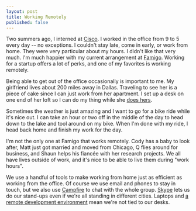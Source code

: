 ```yaml
---
layout: post
title: Working Remotely
published: false
---
```


Two summers ago, I interned at [Cisco][1]. I worked in the office
from 9 to 5 every day -- no exceptions. I couldn't stay late, come
in early, or work from home. They were very particular about my
hours. I didn't like that very much. I'm much happier with my current
arrangement at [Famigo][2]. Working for a startup offers a lot of
perks, and one of my favorites is working remotely.

Being able to get out of the office occasionally is important to
me. My girlfriend lives about 200 miles away in Dallas. Traveling
to see her is a piece of cake since I can just work from her
apartment. I set up a desk on one end of her loft so I can do my
thing while she [does hers][3].

Sometimes the weather is just amazing and I want to go for a bike
ride while it's nice out. I can take an hour or two off in the
middle of the day to head down to the lake and tool around on my
bike. When I'm done with my ride, I head back home and finish my
work for the day.

I'm not the only one at Famigo that works remotely. Cody has a baby
to look after, Matt just got married and moved from Chicago, Q flies
around for business, and Shaun helps his fiancée with her research
projects. We all have lives outside of work, and it's nice to be
able to live them during "work hours".

We use a handful of tools to make working from home just as efficient
as working from the office. Of course we use email and phones to
stay in touch, but we also use [Campfire][4] to chat with the whole
group. [Skype][5] lets us do our stand-ups even if we're all standing
in different cities. Laptops and [a remote development environment][6]
mean we're not tied to our desks.

[1]: http://www.cisco.com/
[2]: http://www.famigo.com/
[3]: http://www.hypergleam.com/
[4]: http://campfirenow.com/
[5]: http://www.skype.com/
[6]: http://taylor.fausak.me/2011/10/27/be-productive-use-screen/
